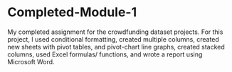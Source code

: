 # Completed-Module-1
My completed assignment for the crowdfunding dataset projects.
For this project, I used conditional formatting, created multiple columns, created new sheets with pivot tables, and pivot-chart line graphs, created stacked columns, used Excel formulas/ functions, and wrote a report using Microsoft Word.
